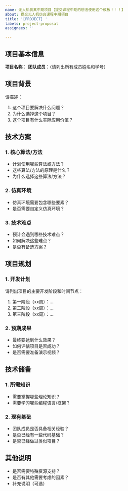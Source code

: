 ```yaml
---
name: 无人机仿真中期项目【提交课程中期的想法使用这个模板！！！】
about: 提交无人机仿真课程中期项目
title: '[PROJECT] '
labels: project-proposal
assignees: ''

---
```


## 项目基本信息
**项目名称**：
**团队成员**：（请列出所有成员姓名和学号）

## 项目背景
请描述：
1. 这个项目要解决什么问题？
2. 为什么选择这个项目？
3. 这个项目有什么实际应用价值？

## 技术方案
### 1. 核心算法/方法
- 计划使用哪些算法或方法？
- 这些算法/方法的原理是什么？
- 为什么选择这些算法/方法？

### 2. 仿真环境
- 仿真环境需要包含哪些要素？
- 是否需要自定义仿真环境？

### 3. 技术难点
- 预计会遇到哪些技术难点？
- 如何解决这些难点？
- 是否有备选方案？

## 项目规划
### 1. 开发计划
请列出项目的主要开发阶段和时间节点：
1. 第一阶段（xx周）：...
2. 第二阶段（xx周）：...
3. 第三阶段（xx周）：...

### 2. 预期成果
- 最终要达到什么效果？
- 如何评估项目是否成功？
- 是否需要准备演示视频？

## 技术储备
### 1. 所需知识
- 需要掌握哪些理论知识？
- 需要学习哪些编程语言/框架？

### 2. 现有基础
- 团队成员是否具备相关经验？
- 是否已经有一些代码基础？
- 是否已经做过类似项目？

## 其他说明
- 是否需要特殊资源支持？
- 是否有其他需要考虑的因素？
- 补充说明（可选） 